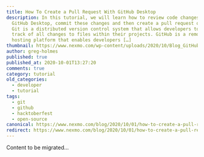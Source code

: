 ```yaml
---
title: How To Create a Pull Request With GitHub Desktop
description: In this tutorial, we will learn how to review code changes in
  GitHub Desktop, commit these changes and then create a pull request on GitHub.
  Git is a distributed version control system that allows developers to keep
  track of all changes to files within their projects. GitHub is a remote
  hosting platform that enables developers […]
thumbnail: https://www.nexmo.com/wp-content/uploads/2020/10/Blog_GitHub-Desktop_Pull-Requests_1200x600.png
author: greg-holmes
published: true
published_at: 2020-10-01T13:27:20
comments: true
category: tutorial
old_categories:
  - developer
  - tutorial
tags:
  - git
  - github
  - hacktoberfest
  - open-source
canonical: https://www.nexmo.com/blog/2020/10/01/how-to-create-a-pull-request-with-github-desktop
redirect: https://www.nexmo.com/blog/2020/10/01/how-to-create-a-pull-request-with-github-desktop
---
```

Content to be migrated...